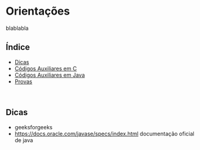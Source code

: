 # Orientações

blablabla

## Índice
* [Dicas](#)
* [Códigos Auxiliares em C](https://github.com/cestpassion/AEDs-II/blob/main/Ajuda/ajuda/C/README.md)
* [Códigos Auxiliares em Java](https://github.com/cestpassion/AEDs-II/blob/main/Ajuda/ajuda/Java/README.md)
* [Provas](https://github.com/cestpassion/AEDs-II/blob/main/Ajuda/ajuda/Provas/README.md)
<br>

## Dicas

- geeksforgeeks
- https://docs.oracle.com/javase/specs/index.html documentação oficial de java



